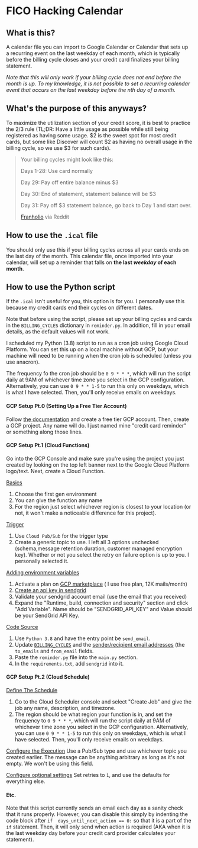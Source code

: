 # FICO Hacking Calendar
## What is this?
A calendar file you can import to Google Calendar or Calendar that sets up a recurring event on the last weekday of each month, which is typically before the billing cycle closes and your credit card finalizes your billing statement.

*Note that this will only work if your billing cycle does not end before the month is up. To my knowledge, it is not possible to set a recurring calendar event that occurs on the last weekday before the nth day of a month.*
## What's the purpose of this anyways?
To maximize the utilization section of your credit score, it is best to practice the $2/$3 rule (TL;DR: Have a little usage as possible while still being registered as having some usage. $2 is the sweet spot for most credit cards, but some like Discover will count $2 as having no overall usage in the billing cycle, so we use $3 for such cards).

> Your billing cycles might look like this: 
> 
> Days 1-28: Use card normally
> 
> Day 29: Pay off entire balance minus $3 
> 
> Day 30: End of statement, statement balance will be $3 
> 
> Day 31: Pay off $3 statement balance, go back to Day 1 and start over.
> 
> [Franholio](https://www.reddit.com/r/churning/comments/c7u1uv/comment/esixe7t/?utm_source=share&utm_medium=web2x&context=3) via Reddit

## How to use the `.ical` file
You should only use this if your billing cycles across all your cards ends on the last day of the month. 
This calendar file, once imported into your calendar, will set up a reminder that falls on **the last *weekday* of each month**.
## How to use the Python script
If the `.ical` isn't useful for you, this option is for you. I personally use this because my credit cards end their cycles on different dates. 

Note that before using the script, please set up your billing cycles and cards in the `BILLING_CYCLES` dictionary in `reminder.py`. In addition, fill in your email details, as the default values will not work. 

I scheduled my Python (3.8) script to run as a cron job using Google Cloud Platform. You can set this up on a local machine without GCP, but your machine will need to be running when the cron job is scheduled (unless you use anacron). 

The frequency fo the cron job should be `0 9 * * *`, which will run the script daily at 9AM of whichever time zone you select in the GCP configuration. Alternatively, you can use `0 9 * * 1-5` to run this only on weekdays, which is what I have selected. Then, you'll only receive emails on weekdays.

#### GCP Setup Pt.0 (Setting Up a Free Tier Account)
Follow [the documentation](https://cloud.google.com/free) and create a free tier GCP account.
Then, create a GCP project. Any name will do. I just named mine "credit card reminder" or something along those lines. 
#### GCP Setup Pt.1 (Cloud Functions)
Go into the GCP Console and make sure you're using the project you just created by looking on the top left banner next to the Google Cloud Platform logo/text. Next, create a Cloud Function. 

<u>Basics</u>
1. Choose the first gen environment 
2. You can give the function any name
3. For the region just select whichever region is closest to your location (or not, it won't make a noticeable difference for this project).

<u>Trigger</u>
1. Use `Cloud Pub/Sub` for the trigger type
2. Create a generic topic to use. I left all 3 options unchecked (schema,message retention duration, customer managed encryption key). Whether or not you select the retry on failure option is up to you. I personally selected it.

<u>Adding environment variables</u>
1.  Activate a plan on  [GCP marketplace](https://console.cloud.google.com/marketplace/details/sendgrid-app/sendgrid-email)  ( I use free plan, 12K mails/month)
2.  [Create an api key in sendgrid](https://app.sendgrid.com/settings/api_keys)
3.  Validate your sendgrid account email (use the email that you received)
4. Expand the "Runtime, build, connection and security" section and click "Add Variable". Name should be "SENDGRID_API_KEY" and Value should be your SendGrid API Key.

<u>Code Source</u>
1. Use `Python 3.8` and have the entry point be `send_email`. 
2. Update [`BILLING_CYCLES`](https://github.com/azc242/fico-hacking-calendar/blob/main/reminder.py#L22) and the [sender/recipient email addresses](https://github.com/azc242/fico-hacking-calendar/blob/main/reminder.py#L66) (the `to_emails` and `from_email` fields. 
3. Paste the `reminder.py` file into the `main.py` section.
4. In the `requirements.txt`, add `sendgrid` into it. 
 
#### GCP Setup Pt.2 (Cloud Schedule)
<u>Define The Schedule</u>
1. Go to the Cloud Scheduler console and select "Create Job" and give the job any name, description, and timezone.
2.  The region should be what region your function is in, and set the frequency to `0 9 * * *`, which will run the script daily at 9AM of whichever time zone you select in the GCP configuration. Alternatively, you can use `0 9 * * 1-5` to run this only on weekdays, which is what I have selected. Then, you'll only receive emails on weekdays.

<u>Configure the Execution</u>
Use a Pub/Sub type and use whichever topic you created earlier. The message can be anything arbitrary as long as it's not empty. We won't be using this field.

<u>Configure optional settings</u>
Set retries to `1`, and use the defaults for everything else.

#### Etc.

Note that this script currently sends an email each day as a sanity check that it runs properly. However, you can disable this simply by indenting the code block after `if  days_until_next_action == 0:` so that it is a part of the `if` statement. Then, it will only send when action is required (AKA when it is the last weekday day before your credit card provider calculates your statement).